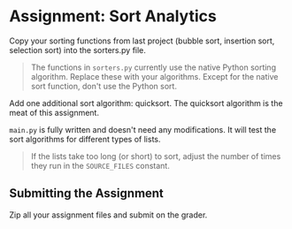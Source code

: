 # Assignment: Sort Analytics

Copy your sorting functions from last project (bubble sort, insertion sort, selection sort) into the sorters.py file.

> The functions in `sorters.py` currently use the native Python sorting algorithm. Replace these with your algorithms. Except for the native sort function, don't use the Python sort.

Add one additional sort algorithm: quicksort. The quicksort algorithm is the meat of this assignment.

`main.py` is fully written and doesn't need any modifications. It will test the sort algorithms for different types of lists.

> If the lists take too long (or short) to sort, adjust the number of times they run in the `SOURCE_FILES` constant.


## Submitting the Assignment

Zip all your assignment files and submit on the grader.
